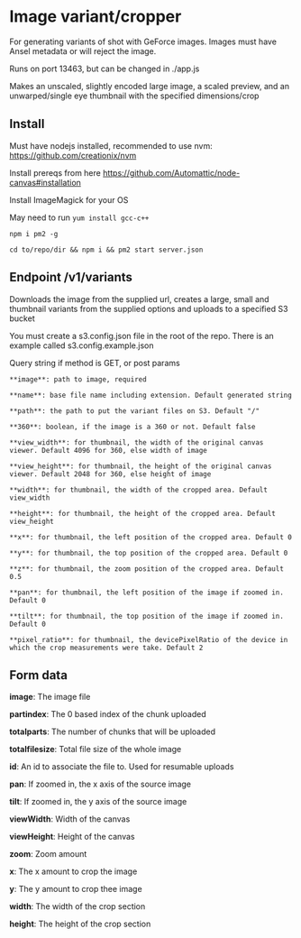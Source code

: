 # Image variant/cropper

For generating variants of shot with GeForce images. Images must have Ansel metadata or will reject the image.

Runs on port 13463, but can be changed in ./app.js

Makes an unscaled, slightly encoded large image, a scaled preview, and an unwarped/single eye thumbnail with the specified dimensions/crop

## Install
  Must have nodejs installed, recommended to use nvm: https://github.com/creationix/nvm

  Install prereqs from here https://github.com/Automattic/node-canvas#installation

  Install ImageMagick for your OS

  May need to run `yum install gcc-c++`

  `npm i pm2 -g`

  `cd to/repo/dir && npm i && pm2 start server.json`

## Endpoint /v1/variants

  Downloads the image from the supplied url, creates a large, small and thumbnail variants from the supplied options and uploads to a specified S3 bucket

  You must create a s3.config.json file in the root of the repo. There is an example called s3.config.example.json

  Query string if method is GET, or post params

    **image**: path to image, required

    **name**: base file name including extension. Default generated string

    **path**: the path to put the variant files on S3. Default "/"

    **360**: boolean, if the image is a 360 or not. Default false

    **view_width**: for thumbnail, the width of the original canvas viewer. Default 4096 for 360, else width of image

    **view_height**: for thumbnail, the height of the original canvas viewer. Default 2048 for 360, else height of image

    **width**: for thumbnail, the width of the cropped area. Default view_width

    **height**: for thumbnail, the height of the cropped area. Default view_height

    **x**: for thumbnail, the left position of the cropped area. Default 0

    **y**: for thumbnail, the top position of the cropped area. Default 0

    **z**: for thumbnail, the zoom position of the cropped area. Default 0.5

    **pan**: for thumbnail, the left position of the image if zoomed in. Default 0

    **tilt**: for thumbnail, the top position of the image if zoomed in. Default 0

    **pixel_ratio**: for thumbnail, the devicePixelRatio of the device in which the crop measurements were take. Default 2

## Form data

  **image**: The image file

  **partindex**: The 0 based index of the chunk uploaded

  **totalparts**: The number of chunks that will be uploaded

  **totalfilesize**: Total file size of the whole image

  **id**: An id to associate the file to. Used for resumable uploads

  **pan**: If zoomed in, the x axis of the source image

  **tilt**: If zoomed in, the y axis of the source image

  **viewWidth**: Width of the canvas

  **viewHeight**: Height of the canvas

  **zoom**: Zoom amount

  **x**: The x amount to crop the image

  **y**: The y amount to crop thee image

  **width**: The width of the crop section

  **height**: The height of the crop section
